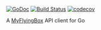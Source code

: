 [![GoDoc](https://godoc.org/github.com/rubanbydesign/myflyingbox-go?status.svg)](https://godoc.org/github.com/rubanbydesign/myflyingbox-go)
[![Build Status](https://semaphoreci.com/api/v1/brad/myflyingbox-go/branches/master/shields_badge.svg)](https://semaphoreci.com/brad/myflyingbox-go)
[![codecov](https://codecov.io/gh/rubanbydesign/myflyingbox-go/branch/master/graph/badge.svg)](https://codecov.io/gh/rubanbydesign/myflyingbox-go)

A [MyFlyingBox](https://www.myflyingbox.com) API client for Go
